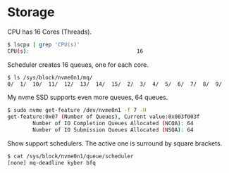 # Storage

CPU has 16 Cores (Threads).
```sh
$ lscpu | grep 'CPU(s)'
CPU(s):                                  16
```

Scheduler creates 16 queues, one for each core.
```sh
$ ls /sys/block/nvme0n1/mq/
0/  1/  10/  11/  12/  13/  14/  15/  2/  3/  4/  5/  6/  7/  8/  9/
```

My nvme SSD supports even more queues, 64 queues.

```sh
$ sudo nvme get-feature /dev/nvme0n1 -f 7 -H
get-feature:0x07 (Number of Queues), Current value:0x003f003f
        Number of IO Completion Queues Allocated (NCQA): 64
        Number of IO Submission Queues Allocated (NSQA): 64
```

Show support schedulers.
The active one is surround by square brackets.

```sh
$ cat /sys/block/nvme0n1/queue/scheduler
[none] mq-deadline kyber bfq
```
